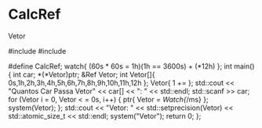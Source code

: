 # CalcRef
Vetor

#include <iostream>
#include <iomanip>

#define CalcRef;
watch{ (60s * 60s = 1h)(1h == 3600s) + (*12h) };
int main()
{
    int car;
    *(*Vetor)ptr;
    &Ref Vetor;
    int Vetor[]{ 0s,1h,2h,3h,4h,5h,6h,7h,8h,9h,10h,11h,12h };
    Vetor{ 1 += };
    std::cout << "Quantos Car Passa Vetor" << car[] << ": " << std::endl;
    std::scanf >> car;
    for (Vetor i = 0, Vetor < = 0s, i++)
    {
        ptr{ Vetor *= Watch{*/ms} };
        system(Vetor);
    };
    std::cout << "Vetor: " << std::setprecision(Vetor) << std::atomic_size_t << std::endl;
    system("Vetor");
    return 0;
};
